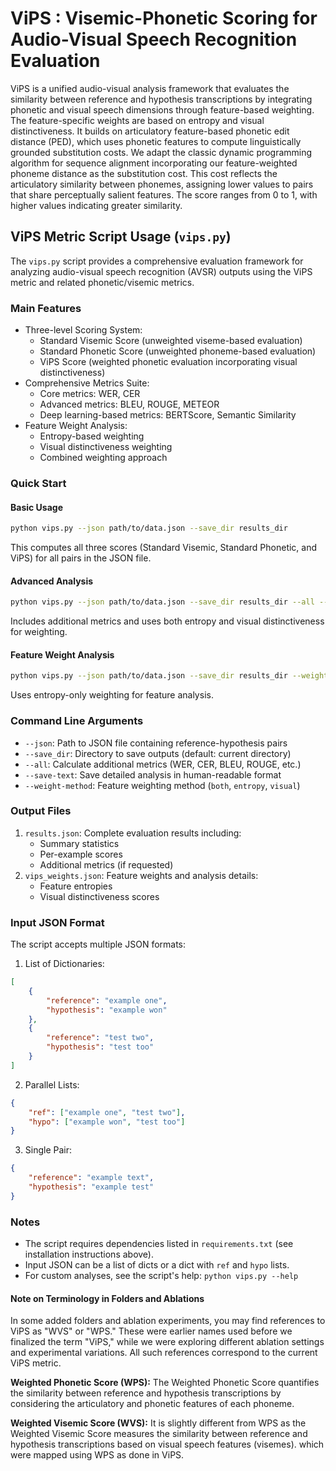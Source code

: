 # ViPS : Visemic-Phonetic Scoring for Audio-Visual Speech Recognition Evaluation

ViPS is a unified audio-visual analysis framework that evaluates the similarity between reference and hypothesis transcriptions by integrating phonetic and visual speech dimensions through feature-based weighting. The feature-specific weights are based on entropy and visual distinctiveness. It builds on articulatory feature-based phonetic edit distance (PED), which uses phonetic features to compute linguistically grounded substitution costs. We adapt the classic dynamic programming algorithm for sequence alignment incorporating our feature-weighted phoneme distance as the substitution cost. This cost reflects the articulatory similarity between phonemes, assigning lower values to pairs that share perceptually salient features. The score ranges from 0 to 1, with higher values indicating greater similarity.




## ViPS Metric Script Usage (`vips.py`)

The `vips.py` script provides a comprehensive evaluation framework for analyzing audio-visual speech recognition (AVSR) outputs using the ViPS metric and related phonetic/visemic metrics.

### Main Features
- Three-level Scoring System:
  - Standard Visemic Score (unweighted viseme-based evaluation)
  - Standard Phonetic Score (unweighted phoneme-based evaluation)
  - ViPS Score (weighted phonetic evaluation incorporating visual distinctiveness)
- Comprehensive Metrics Suite:
  - Core metrics: WER, CER
  - Advanced metrics: BLEU, ROUGE, METEOR
  - Deep learning-based metrics: BERTScore, Semantic Similarity
- Feature Weight Analysis:
  - Entropy-based weighting
  - Visual distinctiveness weighting
  - Combined weighting approach

### Quick Start

#### Basic Usage
```bash
python vips.py --json path/to/data.json --save_dir results_dir
```
This computes all three scores (Standard Visemic, Standard Phonetic, and ViPS) for all pairs in the JSON file.

#### Advanced Analysis
```bash
python vips.py --json path/to/data.json --save_dir results_dir --all --weight-method both
```
Includes additional metrics and uses both entropy and visual distinctiveness for weighting.

#### Feature Weight Analysis
```bash
python vips.py --json path/to/data.json --save_dir results_dir --weight-method entropy
```
Uses entropy-only weighting for feature analysis.

### Command Line Arguments
- `--json`: Path to JSON file containing reference-hypothesis pairs
- `--save_dir`: Directory to save outputs (default: current directory)
- `--all`: Calculate additional metrics (WER, CER, BLEU, ROUGE, etc.)
- `--save-text`: Save detailed analysis in human-readable format
- `--weight-method`: Feature weighting method (`both`, `entropy`, `visual`)

### Output Files
1. `results.json`: Complete evaluation results including:
   - Summary statistics
   - Per-example scores
   - Additional metrics (if requested)
2. `vips_weights.json`: Feature weights and analysis details:
   - Feature entropies
   - Visual distinctiveness scores


### Input JSON Format
The script accepts multiple JSON formats:

1. List of Dictionaries:
```json
[
    {
        "reference": "example one",
        "hypothesis": "example won"
    },
    {
        "reference": "test two",
        "hypothesis": "test too"
    }
]
```

2. Parallel Lists:
```json
{
    "ref": ["example one", "test two"],
    "hypo": ["example won", "test too"]
}
```

3. Single Pair:
```json
{
    "reference": "example text",
    "hypothesis": "example test"
}
```


### Notes
- The script requires dependencies listed in `requirements.txt` (see installation instructions above).
- Input JSON can be a list of dicts or a dict with `ref` and `hypo` lists.
- For custom analyses, see the script's help: `python vips.py --help`


#### Note on Terminology in Folders and Ablations

In some added folders and ablation experiments, you may find references to ViPS as "WVS" or "WPS." These were earlier names used before we finalized the term "ViPS," while we were exploring different ablation settings and experimental variations. All such references correspond to the current ViPS metric.

**Weighted Phonetic Score (WPS):**
The Weighted Phonetic Score quantifies the similarity between reference and hypothesis transcriptions by considering the articulatory and phonetic features of each phoneme. 

**Weighted Visemic Score (WVS):**
It is slightly different from WPS as the Weighted Visemic Score measures the similarity between reference and hypothesis transcriptions based on visual speech features (visemes). which were mapped using WPS as done in ViPS.
